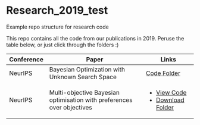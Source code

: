 # Research_2019_test
Example repo structure for research code

This repo contains all the code from our publications in 2019. Peruse the table below, or just click through the folders :)

| Conference | Paper | Links |
| ---------- | ----- | ----- |
| NeurIPS    | Bayesian Optimization with Unknown Search Space | [Code Folder](https://github.com/stephan-jacobs/Research_2019_test/tree/master/NeurIPS/Bayesian%20Optimization%20with%20Unknown%20Search%20Space) |
| NeurIPS    | Multi-objective Bayesian optimisation with preferences over objectives | <ul><li>[View Code](https://github.com/stephan-jacobs/Research_2019_test/tree/master/NeurIPS/Multi-objective%20Bayesian%20optimisation%20with%20preferences%20over%20objectives)</li><li>[Download Folder](https://minhaskamal.github.io/DownGit/#/home?url=https://github.com/stephan-jacobs/Research_2019_test/tree/master/NeurIPS/Multi-objective%20Bayesian%20optimisation%20with%20preferences%20over%20objectives)</li></ul> |
